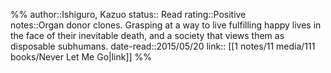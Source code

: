 %%
author::Ishiguro, Kazuo
status:: Read
rating::Positive	
notes::Organ donor clones. Grasping at a way to live fulfilling happy lives in the face of their inevitable death, and a society that views them as disposable subhumans.
date-read::2015/05/20
link:: [[1 notes/11 media/111 books/Never Let Me Go|link]]
%%